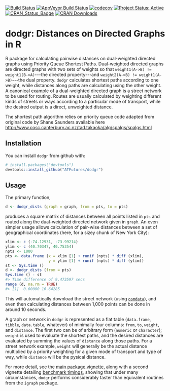 <!-- README.md is generated from README.Rmd. Please edit that file -->
[![Build Status](https://travis-ci.org/ATFutures/dodgr.svg)](https://travis-ci.org/ATFutures/dodgr) [![AppVeyor Build Status](https://ci.appveyor.com/api/projects/status/github/ATFutures/dodgr?branch=master&svg=true)](https://ci.appveyor.com/project/ATFutures/dodgr) [![codecov](https://codecov.io/gh/ATFutures/dodgr/branch/master/graph/badge.svg)](https://codecov.io/gh/ATFutures/dodgr) [![Project Status: Active](http://www.repostatus.org/badges/latest/active.svg)](http://www.repostatus.org/#active) [![CRAN\_Status\_Badge](http://www.r-pkg.org/badges/version/dodgr)](http://cran.r-project.org/web/packages/dodgr) [![CRAN Downloads](http://cranlogs.r-pkg.org/badges/grand-total/dodgr?color=orange)](http://cran.r-project.org/package=dodgr)


dodgr: Distances on Directed Graphs in R
========================================

R package for calculating pairwise distances on dual-weighted directed graphs using Priority Queue Shortest Paths. Dual-weighted directed graphs are directed graphs with two sets of weights so that `weight1(A->B) != weight1(B->A)`---the directed property---and `weight2(A->B) != weight1(A->B)`---the dual property. `dodgr` calculates shortest paths according to one weight, while distances along paths are calculating using the other weight. A canonical example of a dual-weighted directed graph is a street network to be used for routing. Routes are usually calculated by weighting different kinds of streets or ways according to a particular mode of transport, while the desired output is a direct, unweighted distance.

The shortest path algorithm relies on priority queue code adapted from original code by Shane Saunders available here <http://www.cosc.canterbury.ac.nz/tad.takaoka/alg/spalgs/spalgs.html>

Installation
------------

You can install `dodgr` from github with:

``` r
# install.packages("devtools")
devtools::install_github("ATFutures/dodgr")
```

Usage
-----

The primary function,

``` r
d <- dodgr_dists (graph = graph, from = pts, to = pts)
```

produces a square matrix of distances between all points listed in `pts` and routed along the dual-weighted directed network given in `graph`. An even simpler usage allows calculation of pair-wise distances between a set of geographical coordinates (here, for a sizey chunk of New York City):

``` r
xlim <- c (-74.12931, -73.99214)
ylim <- c (40.70347, 40.75354)
npts <- 1000
pts <- data.frame (x = xlim [1] + runif (npts) * diff (xlim),
                   y = ylim [1] + runif (npts) * diff (ylim))
st <- Sys.time ()
d <- dodgr_dists (from = pts)
Sys.time () - st
#> Time difference of 9.473597 secs
range (d, na.rm = TRUE)
#> [1]  0.00000 16.64285
```

This will automatically download the street network (using [`osmdata`](https://cran.r-project.org/package=osmdata)), and even then calculating distances between 1,000 points can be done in around 10 seconds.

A graph or network in `dodgr` is represented as a flat table (`data.frame`, `tibble`, `data.table`, whatever) of minimally four columns: `from`, `to`, `weight`, and `distance`. The first two can be of arbitrary form (`numeric` or `character`); `weight` is used to evaluate the shortest paths, and the desired distances are evaluated by summing the values of `distance` along those paths. For a street network example, `weight` will generally be the actual distance multiplied by a priority weighting for a given mode of transport and type of way, while `distance` will be the pysical distance.

For more detail, see the [main package vignette](https://ATFutures/dodgr/articles/dodgr.html), along with a second vignette detailing [benchmark timings](https://ATFutures/dodgr/articles/benchmark.html), showing that under many circumstances, `dodgr` performs considerably faster than equivalent routines from the `igraph` package.
